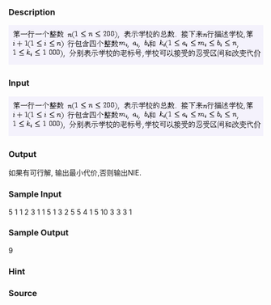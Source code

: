 
### Description

![](/images/1520_1.jpg)

### Input
![](/images/1520_2.jpg)

### Output
如果有可行解, 输出最小代价,否则输出NIE.

### Sample Input
5
1 1 2 3
1 1 5 1
3 2 5 5
4 1 5 10
3 3 3 1

### Sample Output
9

### Hint

### Source
